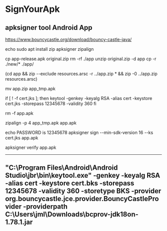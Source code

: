 # SignYourApk

## apksigner tool Android App


https://www.bouncycastle.org/download/bouncy-castle-java/


echo sudo apt install zip apksigner zipalign

cp app-release.apk original.zip
rm -rf ./app
unzip original.zip -d app
cp -r ./new/* ./app/

(cd app && zip --exclude resources.arsc -r ../app.zip * && zip -0 ../app.zip resources.arsc)
 
mv app.zip app_tmp.apk

if [ ! -f cert.jks ]; then
 keytool -genkey -keyalg RSA -alias cert -keystore cert.jks -storepass 12345678 -validity 360
fi

rm -f app.apk

zipalign -p 4 app_tmp.apk app.apk

echo PASSWORD is 12345678
apksigner sign --min-sdk-version 16 --ks cert.jks app.apk

apksigner verify app.apk



-----------------
"C:\Program Files\Android\Android Studio\jbr\bin\keytool.exe"  -genkey -keyalg RSA -alias cert -keystore cert.bks -storepass 12345678 -validity 360 -storetype BKS  -provider org.bouncycastle.jce.provider.BouncyCastleProvider -providerpath C:\Users\jml\Downloads\bcprov-jdk18on-1.78.1.jar
----------------
